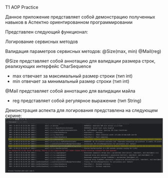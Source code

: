 T1 AOP Practice

Данное приложение представляет собой демонстрацию полученных навыков в Аспектно ориентированном
программировании

Представлен следующий функционал:

Логирование сервисных методов

Валидация параметров сервисных методов:
@Size(max, min)
@Mail(reg)

@Size представляет собой аннотацию для валидации размера строк, реализующих интерфейс CharSequence
- max отвечает за максимальный размер строки (тип int)
- min отвечает за минимальный размер строки (тип int)


@Mail представляет собой аннотацию для валидации майла
- reg представляет собой регулярное выражение (тип String)

Демонстрация аспекта для логирования представлена на следующем скрине:
![img.png](img.png)